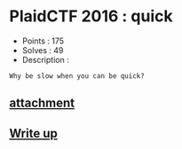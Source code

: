 # PlaidCTF 2016 : quick

- Points : 175
- Solves : 49
- Description :
```
Why be slow when you can be quick?
```

## [attachment](quick.7z)

## [Write up](writeup.md)
